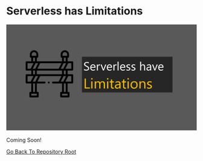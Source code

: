 # Serverless has Limitations

![Banner](https://github.com/allanchua101/serverless-ninja/blob/master/docs/009-lambda-limits/Banner.png)

Coming Soon!

[Go Back To Repository Root](https://github.com/allanchua101/serverless-ninja)
